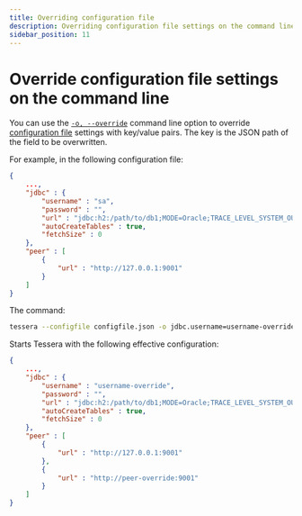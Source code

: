 ```yaml
---
title: Overriding configuration file
description: Overriding configuration file settings on the command line
sidebar_position: 11
---
```


# Override configuration file settings on the command line

You can use the [`-o, --override`](../../Reference/CLI/CLI-Syntax.md#override) command line option to override [configuration file](Tessera.md) settings with key/value pairs. The key is the JSON path of the field to be overwritten.

For example, in the following configuration file:

```json
{
    ...,
    "jdbc" : {
        "username" : "sa",
        "password" : "",
        "url" : "jdbc:h2:/path/to/db1;MODE=Oracle;TRACE_LEVEL_SYSTEM_OUT=0",
        "autoCreateTables" : true,
        "fetchSize" : 0
    },
    "peer" : [
        {
            "url" : "http://127.0.0.1:9001"
        }
    ]
}
```

The command:

```bash
tessera --configfile configfile.json -o jdbc.username=username-override --override peer[1].url=http://peer-override:9001
```

Starts Tessera with the following effective configuration:

```json
{
    ...,
    "jdbc" : {
        "username" : "username-override",
        "password" : "",
        "url" : "jdbc:h2:/path/to/db1;MODE=Oracle;TRACE_LEVEL_SYSTEM_OUT=0",
        "autoCreateTables" : true,
        "fetchSize" : 0
    },
    "peer" : [
        {
            "url" : "http://127.0.0.1:9001"
        },
        {
            "url" : "http://peer-override:9001"
        }
    ]
}
```

